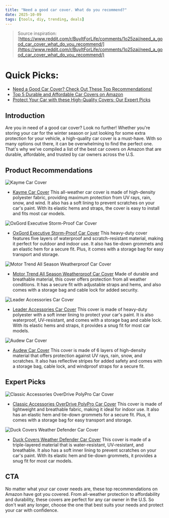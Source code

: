 ```yaml
---
title: "Need a good car cover. What do you recommend?"
date: 2025-10-09
tags: [tools, diy, trending, deals]
---
```


> Source inspiration: [https://www.reddit.com/r/BuyItForLife/comments/1o25zai/need_a_good_car_cover_what_do_you_recommend/](https://www.reddit.com/r/BuyItForLife/comments/1o25zai/need_a_good_car_cover_what_do_you_recommend/)

# Quick Picks:
- [Need a Good Car Cover? Check Out These Top Recommendations!](#introduction)
- [Top 5 Durable and Affordable Car Covers on Amazon](#product-recommendations)
- [Protect Your Car with these High-Quality Covers: Our Expert Picks](#expert-picks)

## Introduction
Are you in need of a good car cover? Look no further! Whether you're storing your car for the winter season or just looking for some extra protection for your vehicle, a high-quality car cover is a must-have. With so many options out there, it can be overwhelming to find the perfect one. That's why we've compiled a list of the best car covers on Amazon that are durable, affordable, and trusted by car owners across the U.S.

## Product Recommendations
![Kayme Car Cover](https://raw.githubusercontent.com/JustinSHERO/blogbot/main/assets/product-2.jpg)
- [Kayme Car Cover](https://www.amazon.com/s?k=Kayme%20Car%20Cover&tag=practo-20)
This all-weather car cover is made of high-density polyester fabric, providing maximum protection from UV rays, rain, snow, and wind. It also has a soft lining to prevent scratches on your car's paint. With its elastic hems and straps, the cover is easy to install and fits most car models.

![OxGord Executive Storm-Proof Car Cover](https://raw.githubusercontent.com/JustinSHERO/blogbot/main/assets/product-2.jpg)
- [OxGord Executive Storm-Proof Car Cover](https://www.amazon.com/s?k=OxGord%20Executive%20Storm-Proof%20Car%20Cover&tag=practo-20)
This heavy-duty cover features five layers of waterproof and scratch-resistant material, making it perfect for outdoor and indoor use. It also has tie-down grommets and an elastic hem for a secure fit. Plus, it comes with a storage bag for easy transport and storage.

![Motor Trend All Season Weatherproof Car Cover](https://raw.githubusercontent.com/JustinSHERO/blogbot/main/assets/product-1.jpg)
- [Motor Trend All Season Weatherproof Car Cover](https://www.amazon.com/s?k=Motor%20Trend%20All%20Season%20Weatherproof%20Car%20Cover&tag=practo-20)
Made of durable and breathable material, this cover offers protection from all weather conditions. It has a secure fit with adjustable straps and hems, and also comes with a storage bag and cable lock for added security.

![Leader Accessories Car Cover](https://raw.githubusercontent.com/JustinSHERO/blogbot/main/assets/product-1.jpg)
- [Leader Accessories Car Cover](https://www.amazon.com/s?k=Leader%20Accessories%20Car%20Cover&tag=practo-20)
This cover is made of heavy-duty polyester with a soft inner lining to protect your car's paint. It is also waterproof, UV-resistant, and comes with a storage bag and cable lock. With its elastic hems and straps, it provides a snug fit for most car models.

![Audew Car Cover](https://raw.githubusercontent.com/JustinSHERO/blogbot/main/assets/product-3.jpg)
- [Audew Car Cover](https://www.amazon.com/s?k=Audew%20Car%20Cover&tag=practo-20)
This cover is made of 6 layers of high-density material that offers protection against UV rays, rain, snow, and scratches. It also has reflective stripes for added safety and comes with a storage bag, cable lock, and windproof straps for a secure fit.

## Expert Picks
![Classic Accessories OverDrive PolyPro Car Cover](https://raw.githubusercontent.com/JustinSHERO/blogbot/main/assets/product-2.jpg)
- [Classic Accessories OverDrive PolyPro Car Cover](https://www.amazon.com/s?k=Classic%20Accessories%20OverDrive%20PolyPro%20Car%20Cover&tag=practo-20)
This cover is made of lightweight and breathable fabric, making it ideal for indoor use. It also has an elastic hem and tie-down grommets for a secure fit. Plus, it comes with a storage bag for easy transport and storage.

![Duck Covers Weather Defender Car Cover](https://raw.githubusercontent.com/JustinSHERO/blogbot/main/assets/product-1.jpg)
- [Duck Covers Weather Defender Car Cover](https://www.amazon.com/s?k=Duck%20Covers%20Weather%20Defender%20Car%20Cover&tag=practo-20)
This cover is made of a triple-layered material that is water-resistant, UV-resistant, and breathable. It also has a soft inner lining to prevent scratches on your car's paint. With its elastic hem and tie-down grommets, it provides a snug fit for most car models.

## CTA
No matter what your car cover needs are, these top recommendations on Amazon have got you covered. From all-weather protection to affordability and durability, these covers are perfect for any car owner in the U.S. So don't wait any longer, choose the one that best suits your needs and protect your car with confidence.
